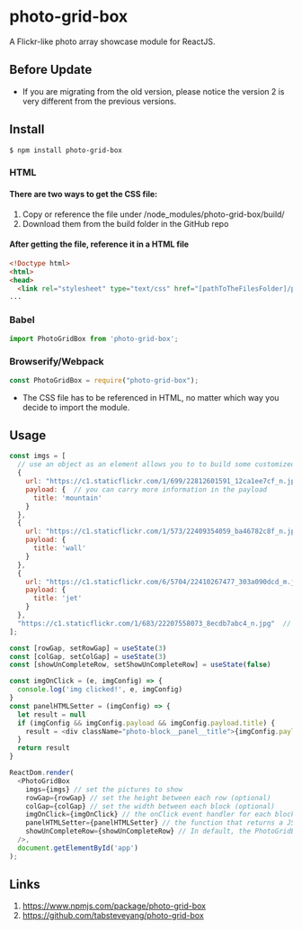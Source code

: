 # photo-grid-box
A Flickr-like photo array showcase module for ReactJS.<br/>

## Before Update
- If you are migrating from the old version, please notice the version 2 is very different from the previous versions.

## Install
```shell
$ npm install photo-grid-box
```

### HTML
#### There are two ways to get the CSS file:
  1. Copy or reference the file under /node_modules/photo-grid-box/build/
  2. Download them from the build folder in the GitHub repo
#### After getting the file, reference it in a HTML file
```html
<!Doctype html>
<html>
<head>
  <link rel="stylesheet" type="text/css" href="[pathToTheFilesFolder]/photo-grid-box.min.css" />
...
```
### Babel
```js
import PhotoGridBox from 'photo-grid-box';
```
### Browserify/Webpack
```js
const PhotoGridBox = require("photo-grid-box");
```
- The CSS file has to be referenced in HTML, no matter which way you decide to import the module.

## Usage
```js
const imgs = [
  // use an object as an element allows you to to build some customized feature
  {
    url: "https://c1.staticflickr.com/1/699/22812601591_12ca1ee7cf_n.jpg",
    payload: {  // you can carry more information in the payload
      title: 'mountain'
    }
  },
  {
    url: "https://c1.staticflickr.com/1/573/22409354059_ba46782c8f_n.jpg",
    payload: {
      title: 'wall'
    }
  },
  {
    url: "https://c1.staticflickr.com/6/5704/22410267477_303a090dcd_m.jpg",
    payload: {
      title: 'jet'
    }
  },
  "https://c1.staticflickr.com/1/683/22207558073_8ecdb7abc4_n.jpg"  // a string that point out the image's path is also acceptable
];

const [rowGap, setRowGap] = useState(3)
const [colGap, setColGap] = useState(3)
const [showUnCompleteRow, setShowUnCompleteRow] = useState(false)

const imgOnClick = (e, imgConfig) => {
  console.log('img clicked!', e, imgConfig)
}
const panelHTMLSetter = (imgConfig) => {
  let result = null
  if (imgConfig && imgConfig.payload && imgConfig.payload.title) {
    result = <div className="photo-block__panel__title">{imgConfig.payload.title}</div>
  }
  return result
}

ReactDom.render( 
  <PhotoGridBox
    imgs={imgs} // set the pictures to show
    rowGap={rowGap} // set the height between each row (optional)
    colGap={colGap} // set the width between each block (optional)
    imgOnClick={imgOnClick} // the onClick event handler for each block (optional)
    panelHTMLSetter={panelHTMLSetter} // the function that returns a JSX for adding the children on the panel (optional)
    showUnCompleteRow={showUnCompleteRow} // In default, the PhotoGridBox will hide the last row if the last row is not complete; to make it looks more natural when loading pictures chunk by chunk. When there is no more picture to load, or for any reason, you can set the prop to true cancel the feature. (optional)
  />,
  document.getElementById('app')
);
```

## Links
1. https://www.npmjs.com/package/photo-grid-box
2. https://github.com/tabsteveyang/photo-grid-box